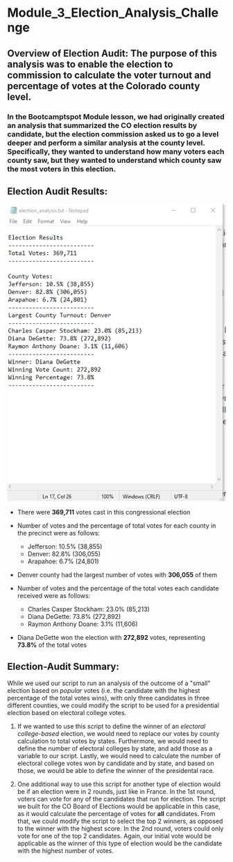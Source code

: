 # Module_3_Election_Analysis_Challenge

## **Overview of Election Audit**: The purpose of this analysis was to enable the election to commission to calculate the voter turnout and percentage of votes at the Colorado county level.

### In the Bootcamptspot Module lesson, we had originally created an analysis that summarized the CO election results by candidate, but the election commission asked us to go a level deeper and perform a similar analysis at the county level. Specifically, they wanted to understand how many voters each county saw, but they wanted to understand which county saw the most voters in this election.

## **Election Audit Results**:

![Election Audit Summary](Analysis/Deliverable_2_Election_Results_Saved_to_Text_File.png)

- There were **369,711** votes cast in this congressional election

- Number of votes and the percentage of total votes for each county in the precinct were as follows:
  - Jefferson: 10.5% (38,855)
  - Denver: 82.8% (306,055)
  - Arapahoe: 6.7% (24,801)
  
- Denver county had the largest number of votes with **306,055** of them
  
- Number of votes and the percentage of the total votes each candidate received were as follows:
  - Charles Casper Stockham: 23.0% (85,213)
  - Diana DeGette: 73.8% (272,892)
  - Raymon Anthony Doane: 3.1% (11,606)

- Diana DeGette won the election with **272,892** votes, representing **73.8%** of the total votes

## **Election-Audit Summary**:

While we used our script to run an analysis of the outcome of a "small" election based on *popular* votes (i.e. the candidate with the highest percentage of the total votes wins), with only three candidates in three different counties, we could modify the script to be used for a presidential election based on electoral college votes. 

1. If we wanted to use this script to define the winner of an *electoral college-based* election, we would need to replace our votes by county calculation to total votes by states.
Furthermore, we would need to define the number of electoral colleges by state, and add those as a variable to our script.
Lastly, we would need to calculate the number of electoral college votes won by candidate and by state, and based on those, we would be able to define the winner of the presidental race.

2. One additional way to use this script for another type of election would be if an election were in 2 rounds, just like in France. In the 1st round, voters can vote for any of the candidates that run for election. The script we built for the CO Board of Elections would be applicable in this case, as it would calculate the percentage of votes for **all** candidates. From that, we could modify the script to select the top 2 winners, as opposed to the winner with the highest score. In the 2nd round, voters could only vote for one of the top 2 candidates. Again, our initial vote would be applicable as the winner of this type of election would be the candidate with the highest number of votes. 


